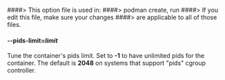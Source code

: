 ####> This option file is used in:
####>   podman create, run
####> If you edit this file, make sure your changes
####> are applicable to all of those files.
#### **--pids-limit**=*limit*

Tune the container's pids limit. Set to **-1** to have unlimited pids for the container. The default is **2048** on systems that support "pids" cgroup controller.
